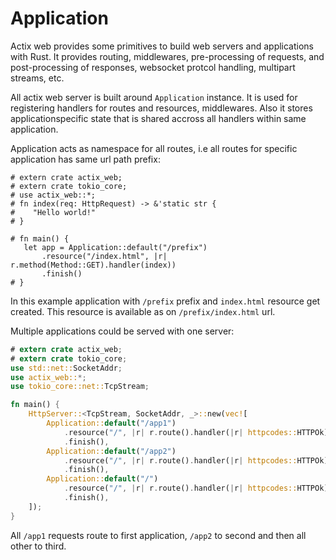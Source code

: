 # Application

Actix web provides some primitives to build web servers and applications with Rust.
It provides routing, middlewares, pre-processing of requests, and post-processing of responses,
websocket protcol handling, multipart streams, etc.

All actix web server is built around `Application` instance.
It is used for registering handlers for routes and resources, middlewares.
Also it stores applicationspecific state that is shared accross all handlers 
within same application.

Application acts as namespace for all routes, i.e all routes for specific application
has same url path prefix:

```rust,ignore
# extern crate actix_web;
# extern crate tokio_core;
# use actix_web::*;
# fn index(req: HttpRequest) -> &'static str {
#    "Hello world!"
# }

# fn main() {
   let app = Application::default("/prefix")
       .resource("/index.html", |r| r.method(Method::GET).handler(index))
       .finish()
# }
```

In this example application with `/prefix` prefix and `index.html` resource
get created. This resource is available as on `/prefix/index.html` url.

Multiple applications could be served with one server:

```rust
# extern crate actix_web;
# extern crate tokio_core;
use std::net::SocketAddr;
use actix_web::*;
use tokio_core::net::TcpStream;

fn main() {
    HttpServer::<TcpStream, SocketAddr, _>::new(vec![
        Application::default("/app1")
            .resource("/", |r| r.route().handler(|r| httpcodes::HTTPOk))
            .finish(),
        Application::default("/app2")
            .resource("/", |r| r.route().handler(|r| httpcodes::HTTPOk))
            .finish(),
        Application::default("/")
            .resource("/", |r| r.route().handler(|r| httpcodes::HTTPOk))
            .finish(),
    ]);
}
```

All `/app1` requests route to first application, `/app2` to second and then all other to third.
